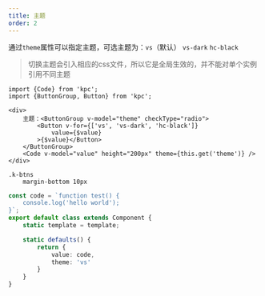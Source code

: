 ```yaml
---
title: 主题
order: 2
---
```


通过`theme`属性可以指定主题，可选主题为：`vs`（默认） `vs-dark` `hc-black`

> 切换主题会引入相应的css文件，所以它是全局生效的，并不能对单个实例引用不同主题

```vdt
import {Code} from 'kpc';
import {ButtonGroup, Button} from 'kpc';

<div>
    主题：<ButtonGroup v-model="theme" checkType="radio">
        <Button v-for={['vs', 'vs-dark', 'hc-black']}
            value={$value}
        >{$value}</Button>
    </ButtonGroup>
    <Code v-model="value" height="200px" theme={this.get('theme')} />
</div>
```

```styl
.k-btns
    margin-bottom 10px
```

```ts
const code = `function test() {
    console.log('hello world');
}`;
export default class extends Component {
    static template = template;

    static defaults() {
        return {
            value: code,
            theme: 'vs'
        }
    }
}
```
